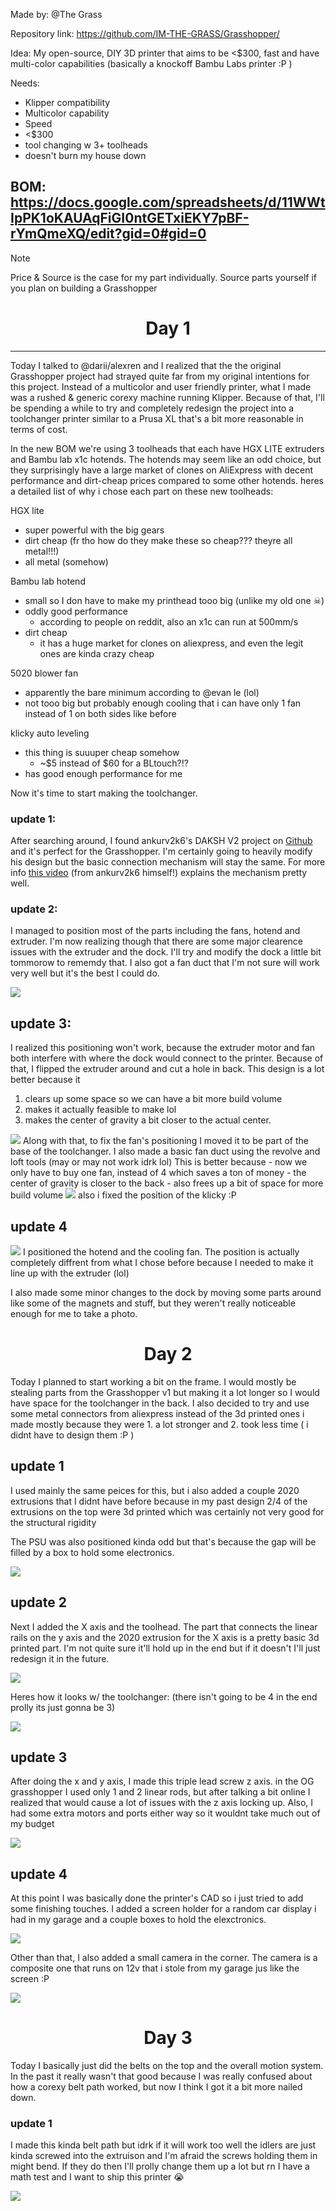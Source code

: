 Made by: @The Grass

Repository link: https://github.com/IM-THE-GRASS/Grasshopper/



Idea: My open-source, DIY 3D printer that aims to be <$300, fast and have multi-color capabilities
(basically a knockoff Bambu Labs printer :P )


Needs:
- Klipper compatibility 
- Multicolor capability
- Speed
- <$300 
- tool changing w 3+ toolheads
- doesn't burn my house down



## BOM: https://docs.google.com/spreadsheets/d/11WWtIpPK1oKAUAqFiGI0ntGETxiEKY7pBF-rYmQmeXQ/edit?gid=0#gid=0

> [!NOTE]
> Price & Source is the case for my part individually. Source parts yourself if you plan on building a Grasshopper




<div align="center"><h1>Day 1</h1></div>

<hr>
Today I talked to @darii/alexren and I realized that the the original Grasshopper project had strayed quite far from my original intentions for this project. Instead of a multicolor and user friendly printer, what I made was a rushed & generic corexy machine running Klipper. Because of that, I'll be spending a while to try and completely redesign the project into a toolchanger printer similar to a Prusa XL that's a bit more reasonable in terms of cost.

In the new BOM we're using 3 toolheads that each have HGX LITE extruders and Bambu lab x1c hotends. The hotends may seem like an odd choice, but they surprisingly have a large market of clones on AliExpress with decent performance and dirt-cheap prices compared to some other hotends. heres a detailed list of why i chose each part on these new toolheads:

HGX lite
- super powerful with the big gears
- dirt cheap (fr tho how do they make these so cheap??? theyre all metal!!!)
- all metal (somehow)

Bambu lab hotend
- small so I don have to make my printhead tooo big (unlike my old one ☠)
- oddly good performance
	- according to people on reddit, also an x1c can run at 500mm/s
- dirt cheap
	- it has a huge market for clones on aliexpress, and even the legit ones are kinda crazy cheap
 
5020 blower fan
- apparently the bare minimum according to @evan le (lol)
- not tooo big but probably enough cooling that i can have only 1 fan instead of 1 on both sides like before
  
klicky auto leveling
- this thing is suuuper cheap somehow 
	- ~$5 instead of $60 for a BLtouch?!?
- has good enough performance for me

Now it's time to start making the toolchanger. 


### update 1:

After searching around, I found ankurv2k6's DAKSH V2 project on [Github](https://github.com/ankurv2k6/daksh-toolchanger-v2/tree/main) and it's perfect for the Grasshopper. I'm certainly going to heavily modify his design but the basic connection mechanism will stay the same. For more info [this video](https://www.youtube.com/watch?v=OmmizInw3kI) (from ankurv2k6 himself!) explains the mechanism pretty well.



### update 2:
I managed to position most of the parts including the fans, hotend and extruder. I'm now realizing though that there are some major clearence issues with the extruder and the dock. I'll try and modify the dock a little bit tommorow to rememdy that. I also got a fan duct that I'm not sure will work very well but it's the best I could do. 

<img src=https://hc-cdn.hel1.your-objectstorage.com/s/v3/0907216a2ebc2f3ca47dfa407b0ede9cf5a8cf24_pasted_image_20250402005109.png>

## update 3:
I realized this positioning won't work, because the extruder motor and fan both interfere with where the dock would connect to the printer. Because of that, I flipped the extruder around and cut a hole in back. This design is a lot better because it 
1. clears up some space so we can have a bit more build volume
2. makes it actually feasible to make lol
3. makes the center of gravity a bit closer to the actual center.

<img src=https://hc-cdn.hel1.your-objectstorage.com/s/v3/5077f0535e6fb918c8460ab92b5b20f581463c9e_pasted_image_20250412115956.png>
Along with that, to fix the fan's positioning I moved it to be part of the base of the toolchanger. I also made a basic fan duct using the revolve and loft tools (may or may not work idrk lol)
This is better because
- now we only have to buy one fan, instead of 4 which saves a ton of money 
- the center of gravity is closer to the back 
- also frees up a bit of space for more build volume

<img src=https://hc-cdn.hel1.your-objectstorage.com/s/v3/8e68ab58c3b5e327442473bf643656b181d24be0_pasted_image_20250412120149.png>
also i fixed the position of the klicky :P

## update 4

<img src=https://hc-cdn.hel1.your-objectstorage.com/s/v3/92d17536dd27f5011e55d92f4404c59e6696d21b_pasted_image_20250412120508.png>
I positioned the hotend and the cooling fan. The position is actually completely diffrent from what I chose before because I needed to make it line up with the extruder (lol) 

I also made some minor changes to the dock by moving some parts around like some of the magnets and stuff, but they weren't really noticeable enough for me to take a photo.




<div align="center"><h1>Day 2</h1></div>
Today I planned to start working a bit on the frame. I would mostly be stealing parts from the Grasshopper v1 but making it a lot longer so I would have space for the toolchanger in the back. 
I also decided to try and use some metal connectors from aliexpress instead of the 3d printed ones i made mostly because they were 1. a lot stronger and 2. took less time ( i didnt have to design them :P )


## update 1
I used mainly the same peices for this, but i also added a couple 2020 extrusions that I didnt have before because in my past design 2/4 of the extrusions on the top were 3d printed which was certainly not very good for the structural rigidity

The PSU was also positioned kinda odd but that's because the gap will be filled by a box to hold some electronics.

<img src=https://hc-cdn.hel1.your-objectstorage.com/s/v3/2628bb02bc8877ee750cb1785c8a674897bf9a7a_pasted_image_20250412134507.png>


## update 2
Next I added the X axis and the toolhead. The part that connects the linear rails on the y axis and the 2020 extrusion for the X axis is a pretty basic 3d printed part. I'm not quite sure it'll hold up in the end but if it doesn't I'll just redesign it in the future.

<img src=https://hc-cdn.hel1.your-objectstorage.com/s/v3/6f1611befbcf7ce6ba1bd64612548bd46347f0b8_pasted_image_20250412141939.png>


Heres how it looks w/ the toolchanger: (there isn't going to be 4 in the end prolly its just gonna be 3)

<img src=https://hc-cdn.hel1.your-objectstorage.com/s/v3/38f4a59c4bb0bb549c7b071269d7efc79f67e7b6_pasted_image_20250412142056.png>


## update 3
After doing the x and y axis, I made this triple lead screw z axis.
in the OG grasshopper I used only 1 and 2 linear rods, but after talking a bit online I realized that would cause a lot of issues with the z axis locking up. Also, I had some extra motors and ports either way so it wouldnt take much out of my budget

<img src=https://hc-cdn.hel1.your-objectstorage.com/s/v3/e67ad0fea0ab7b7aa8353be60891e90b577b6ccc_pasted_image_20250412143243.png>



## update 4
At this point I was basically done the printer's CAD so i just tried to add some finishing touches.
I added a screen holder for a random car display i had in my garage and a couple boxes to hold the elexctronics. 

<img src=https://hc-cdn.hel1.your-objectstorage.com/s/v3/a9e4b5b588f8c5bea3a94fee58b5d4a5f50b41a6_pasted_image_20250412144345.png>

Other than that, I also added a small camera in the corner. The camera is a composite one that runs on 12v that i stole from my garage jus like the screen :P

<img src=https://hc-cdn.hel1.your-objectstorage.com/s/v3/c271211791758cb3f25ba66a821f273bb89a53db_pasted_image_20250412144535.png>





<div align="center"><h1>Day 3</h1></div>
Today I basically just did the belts on the top and the overall motion system. In the past it really wasn't that good because I was really confused about how a corexy belt path worked, but now I think I got it a bit more nailed down.


### update 1
I made this kinda belt path but idrk if it will work too well
the idlers are just kinda screwed into the extruison and I'm afraid the screws holding them in might bend. If they do then I'll prolly change them up a lot but rn I have a math test and I want to ship this printer 😭

<img src=https://hc-cdn.hel1.your-objectstorage.com/s/v3/49285c0e45f7e32027b6f85ed6823e348486b1c2_pasted_image_20250413143211.png>


